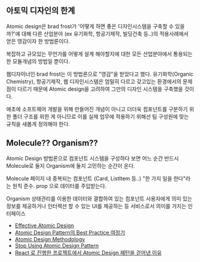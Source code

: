 ## 아토믹 디자인의 한계
Atomic design은 brad frost가 '어떻게 하면 좋은 디자인시스템을 구축할 수 있을까?'에 대해 다른 산업분야 (ex 유기화학, 항공기제작, 빌딩건축 등..)의 적용사례에서 얻은 영감이자 한 방법론이다.

복잡하고 규모있는 무언가를 어떻게 설계 해야할지에 대한 모든 산업분야에서 통용되는 한 모듈개념의 방법일 뿐이다.

웹디자이너인 brad frost는 이 방법론으로 "영감"을 받았다고 했다. 유기화학(Organic Chemistry), 항공기제작, 웹 디자인시스템은 엄밀히 다르고 갖고있는 환경에서의 문제점이 다르기 때문에 Atomic design을 고려하여 그만의 디자인 시스템을 구축했을 것이다.

애초에 소프트웨어 개발을 위해 만들어진 개념이 아니고 
더더욱 컴포넌트를 구분하기 위한 폴더 구조를 위한 게 아니므로 이를 실제 업무에 적용하기 위해선 팀 구성원에 맞는 규칙을 새롭게 정의해야 한다. 

## Molecule?? Organism?? 
Atomic Design 방법론으로 컴포넌트 시스템을 구성하다 보면 어느 순간 반드시 Molecule로 둘지 Organism에 둘지 고민하는 순간이 온다.

Molecule
페이지 내 중복되는 컴포넌트 (Card, ListItem 등..)
"한 가지 일을 한다"라는 원칙 준수.
prop 으로 데이터를 주입받는다.

Organism
상태관리를 이용한 데이터와 결합하여 있는 컴포넌트
사용자에게 의미 있는 정보를 제공하거나 인터렉션 할 수 있는 UI를 제공하는 등 서비스로서 의미를 가지는 인터페이스

- [Effective Atomic Design](https://kciter.so/posts/effective-atomic-design)
- [Atomic Design Pattern의 Best Practice 여정기](https://yozm.wishket.com/magazine/detail/1531/)
- [Atomic Design Methodology](https://atomicdesign.bradfrost.com/chapter-2/)
- [Stop Using Atomic Design Pattern](https://jbee.io/react/stop-using-atomic-design/)
- [React 로 진행한 프로젝트에서 Atomic Design 패턴을 걷어낸 이유](https://itam.tistory.com/91)